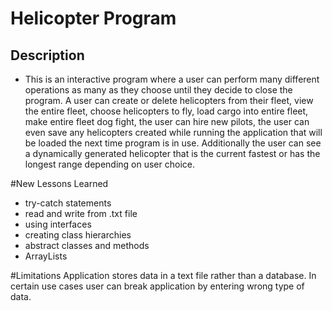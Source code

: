 # Helicopter Program

## Description
- This is an interactive program where a user can perform many different operations as many as they choose until they decide to close the program. A user can create or delete helicopters from their fleet, view the entire fleet, choose helicopters to fly, load cargo into entire fleet, make entire fleet dog fight, the user can hire new pilots, the user can even save any helicopters created while running the application that will be loaded the next time program is in use. Additionally the user can see a dynamically generated helicopter that is the current fastest or has the longest range depending on user choice.

#New Lessons Learned
- try-catch statements
- read and write from .txt file
- using interfaces
- creating class hierarchies
- abstract classes and methods
- ArrayLists

#Limitations
Application stores data in a text file rather than a database. In certain use cases user can break application by entering wrong type of data.